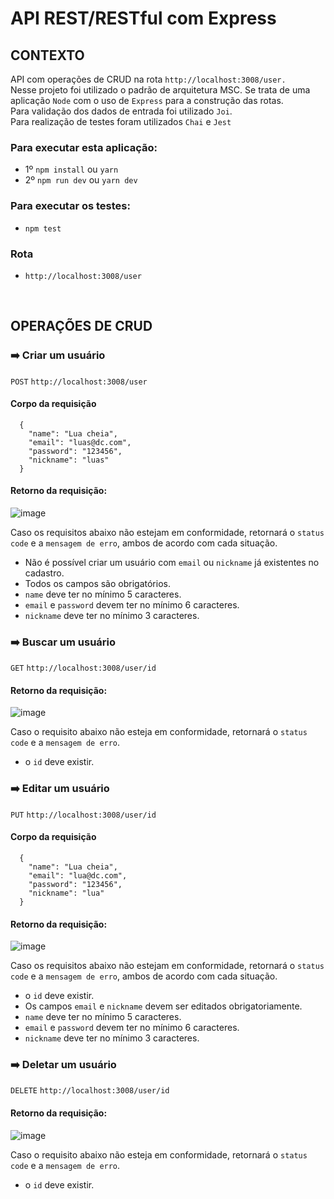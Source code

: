 # API REST/RESTful com  Express

## CONTEXTO
API com operações de CRUD na rota ```http://localhost:3008/user.```<br>
Nesse projeto foi utilizado o padrão de arquitetura MSC. Se trata de uma aplicação ```Node``` com o uso de ```Express``` para a construção das rotas.<br>
Para validação dos dados de entrada foi utilizado  ```Joi```.<br>
Para realização de testes foram utilizados ```Chai``` e ```Jest```


### Para executar esta aplicação:
- 1º `npm install` ou `yarn`
- 2º `npm run dev` ou `yarn dev`

### Para executar os testes:
- `npm test`

### Rota
- `http://localhost:3008/user`
<br>

## OPERAÇÕES DE CRUD
### :arrow_right: Criar um usuário
`POST` `http://localhost:3008/user`<br>
#### Corpo da requisição <br>
```
  {
    "name": "Lua cheia",
    "email": "luas@dc.com",
    "password": "123456",
    "nickname": "luas"
  }
```
#### Retorno da requisição:
![image](https://user-images.githubusercontent.com/29557187/182241483-2f0312d5-4710-49e1-ba30-36b394b472a2.png)

Caso os requisitos abaixo não estejam em conformidade, retornará o `status code` e a `mensagem de erro`, ambos de acordo com cada situação.
- Não é possível criar um usuário com ``email`` ou ``nickname`` já existentes no cadastro.
- Todos os campos são obrigatórios.
- ``name`` deve ter no mínimo 5 caracteres.
- ``email`` e ``password`` devem ter no mínimo 6 caracteres.
- ``nickname`` deve ter no mínimo 3 caracteres.

### :arrow_right: Buscar um usuário
`GET` `http://localhost:3008/user/id`<br>
#### Retorno da requisição:
![image](https://user-images.githubusercontent.com/29557187/182241277-cf92f37e-3491-409a-8e14-87caa0330489.png)

Caso o requisito abaixo não esteja em conformidade, retornará o `status code` e a `mensagem de erro`.
- o ```id``` deve existir.

### :arrow_right: Editar um usuário
`PUT` `http://localhost:3008/user/id`<br>
#### Corpo da requisição <br>
```
  {
    "name": "Lua cheia",
    "email": "lua@dc.com",
    "password": "123456",
    "nickname": "lua"
  }
```
#### Retorno da requisição:
![image](https://user-images.githubusercontent.com/29557187/182241957-19087e1a-71f3-4489-aa55-3e02fb630726.png)

Caso os requisitos abaixo não estejam em conformidade, retornará o `status code` e a `mensagem de erro`, ambos de acordo com cada situação.
- o ``id`` deve existir.
- Os campos ``email`` e ``nickname`` devem ser editados obrigatoriamente.
- ``name`` deve ter no mínimo 5 caracteres.
- ``email`` e ``password`` devem ter no mínimo 6 caracteres.
- ``nickname`` deve ter no mínimo 3 caracteres.

### :arrow_right: Deletar um usuário
`DELETE` `http://localhost:3008/user/id`<br>
#### Retorno da requisição:
![image](https://user-images.githubusercontent.com/29557187/182244045-5fc46521-db4e-4868-ab4b-193631f874b2.png)

Caso o requisito abaixo não esteja em conformidade, retornará o `status code` e a `mensagem de erro`.
- o ```id``` deve existir.





















